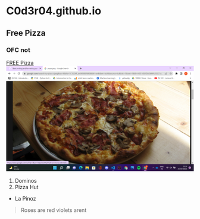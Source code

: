 # C0d3r04.github.io
## Free Pizza
### OFC not
[FREE Pizza](https://www.google.com/aclk?sa=L&ai=DChcSEwj3pLDP6OH2AhXjg0sFHSsIABMYABAAGgJzZg&ae=2&sig=AOD64_1HdQ38RV62dBBg1QTuSCHG4HextQ&q&adurl&ved=2ahUKEwiArqfP6OH2AhWK7HMBHcADDgUQ0Qx6BAgEEAE)<br>
<img src = "Screenshot (902).png">
1. Dominos
2. Pizza Hut
* La Pinoz
> Roses are red violets arent
